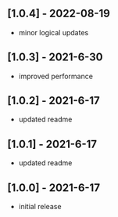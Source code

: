 ## [1.0.4] - 2022-08-19

* minor logical updates

## [1.0.3] - 2021-6-30

* improved performance

## [1.0.2] - 2021-6-17

* updated readme

## [1.0.1] - 2021-6-17

* updated readme

## [1.0.0] - 2021-6-17

* initial release
